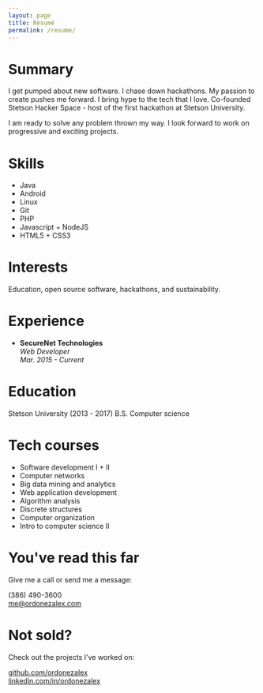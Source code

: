 ```yaml
---
layout: page
title: Résumé
permalink: /resume/
---
```

# Summary

I get pumped about new software.
I chase down hackathons.
My passion to create pushes me forward.
I bring hype to the tech that I love.
Co-founded Stetson Hacker Space - host of the first hackathon at Stetson University.

I am ready to solve any problem thrown my way.
I look forward to work on progressive and exciting projects.

# Skills

* Java
* Android
* Linux
* Git
* PHP
* Javascript + NodeJS
* HTML5 + CSS3

# Interests

Education, open source software, hackathons, and sustainability.

# Experience

* **SecureNet Technologies**  
_Web Developer_  
_Mar. 2015 - Current_

# Education

Stetson University (2013 - 2017) 
B.S. Computer science

# Tech courses

* Software development I + II
* Computer networks
* Big data mining and analytics
* Web application development
* Algorithm analysis
* Discrete structures
* Computer organization
* Intro to computer science II

# You've read this far

Give me a call or send me a message:

(386) 490-3600  
[me@ordonezalex.com](me@ordonezalex.com)

# Not sold?

Check out the projects I've worked on:

[github.com/ordonezalex](https://github.com/ordonezalex)  
[linkedin.com/in/ordonezalex](https://linkedin.com/in/ordonezalex)

